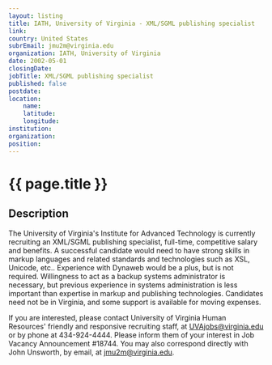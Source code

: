 ```yaml
---
layout: listing
title: IATH, University of Virginia - XML/SGML publishing specialist
link:
country: United States
subrEmail: jmu2m@virginia.edu
organization: IATH, University of Virginia 
date: 2002-05-01
closingDate: 
jobTitle: XML/SGML publishing specialist
published: false
postdate:
location:
    name: 
    latitude: 
    longitude: 
institution: 
organization: 
position: 
--- 
```



# {{ page.title }}

## Description


The University of Virginia's Institute for Advanced Technology is currently recruiting an XML/SGML publishing specialist, full-time, competitive salary and benefits.  A successful candidate would need to have strong skills in markup languages and related standards and technologies such as XSL, Unicode, etc..  Experience with Dynaweb would be a plus, but is not required.  Willingness to act as a backup systems administrator is necessary, but previous experience in systems administration is less important than expertise in markup and publishing technologies.  Candidates need not be in Virginia, and some support is available for moving expenses.

If you are interested, please contact University of Virginia Human
Resources' friendly and responsive recruiting staff, at UVAjobs@virginia.edu or by phone at 434-924-4444.  Please inform them of your interest in Job Vacancy Announcement #18744.  You may also correspond directly with John Unsworth, by email, at jmu2m@virginia.edu.

